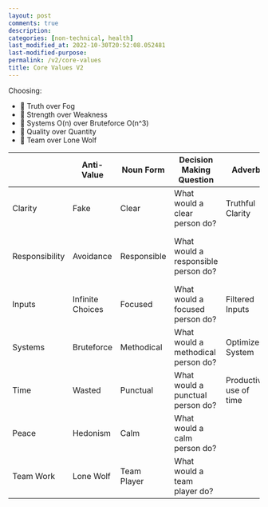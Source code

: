```yaml
---
layout: post
comments: true
description: 
categories: [non-technical, health]
last_modified_at: 2022-10-30T20:52:08.052481
last-modified-purpose:
permalink: /v2/core-values
title: Core Values V2
---
```


Choosing: 
- 🔭 Truth over Fog
- 🦾 Strength over Weakness
- 🍃 Systems O(n) over Bruteforce O(n^3)
- 💎 Quality over Quantity
- 👥 Team over Lone Wolf

|                | Anti-Value       | Noun Form   | Decision Making Question            | Adverb                 | Makes Me                | Comparitive                                                       |
|----------------|------------------|-------------|-------------------------------------|------------------------|-------------------------|-------------------------------------------------------------------|
| Clarity        | Fake             | Clear       | What would a clear person do?       | Truthful Clarity       | A clear thinker         | Clarity over Fog                                                  |
| Responsibility | Avoidance        | Responsible | What would a responsible person do? |                        | Reliable and dependable | Responsibility over Instant-Gratification; Strength over Weakness |
| Inputs         | Infinite Choices | Focused     | What would a focused person do?     | Filtered Inputs        |                         | Quality over Quantity                                             |
| Systems        | Bruteforce       | Methodical  | What would a methodical person do?  | Optimized System       |                         | Systems O(n) over Bruteforce O(n^3)                               |
| Time           | Wasted           | Punctual    | What would a punctual person do?    | Productive use of time |                         |                                                                   |
| Peace          | Hedonism         | Calm        | What would a calm person do?        |                        |                         | Long Term Peace over Short Term                                   |
| Team Work      | Lone Wolf        | Team Player | What would a team player do?        |                        |                         | Team over Lone Wolf                                               |